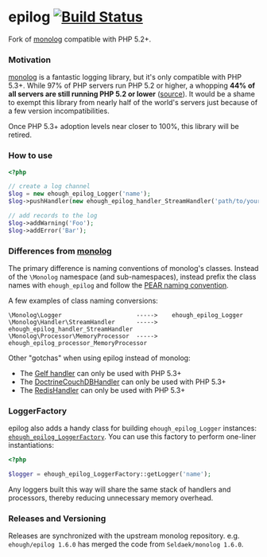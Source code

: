 # epilog [![Build Status](https://secure.travis-ci.org/ehough/epilog.png)](http://travis-ci.org/ehough/epilog)

Fork of [monolog](https://github.com/Seldaek/monolog) compatible with PHP 5.2+.

### Motivation

[monolog](https://github.com/Seldaek/monolog) is a fantastic logging library, but it's only compatible with PHP 5.3+. While 97% of PHP servers run PHP 5.2 or higher,
a whopping **44% of all servers are still running PHP 5.2 or lower** ([source](http://w3techs.com/technologies/details/pl-php/5/all)).
It would be a shame to exempt this library from nearly half of the world's servers just because of a few version incompatibilities.

Once PHP 5.3+ adoption levels near closer to 100%, this library will be retired.

### How to use

```php
<?php

// create a log channel
$log = new ehough_epilog_Logger('name');
$log->pushHandler(new ehough_epilog_handler_StreamHandler('path/to/your.log', ehough_epilog_Logger::WARNING));

// add records to the log
$log->addWarning('Foo');
$log->addError('Bar');
```

### Differences from  [monolog](https://github.com/Seldaek/monolog)

The primary difference is naming conventions of monolog's classes. Instead of the `\Monolog` namespace
(and sub-namespaces), instead prefix the class names with `ehough_epilog` and follow the [PEAR
naming convention](http://pear.php.net/manual/en/standards.php).

A few examples of class naming conversions:

    \Monolog\Logger                     ----->    ehough_epilog_Logger
    \Monolog\Handler\StreamHandler      ----->    ehough_epilog_handler_StreamHandler
    \Monolog\Processor\MemoryProcessor  ----->    ehough_epilog_processor_MemoryProcessor

Other "gotchas" when using epilog instead of monolog:

* The [Gelf handler](https://github.com/Seldaek/monolog/blob/master/src/Monolog/Handler/GelfHandler.php) can only be used with PHP 5.3+
* The [DoctrineCouchDBHandler](https://github.com/Seldaek/monolog/blob/master/src/Monolog/Handler/DoctrineCouchDBHandler.php) can only be used with PHP 5.3+
* The [RedisHandler](https://github.com/Seldaek/monolog/blob/master/src/Monolog/Handler/RedisHandler.php) can only be used with PHP 5.3+


### LoggerFactory

epilog also adds a handy class for building `ehough_epilog_Logger` instances: [`ehough_epilog_LoggerFactory`](https://github.com/ehough/epilog/blob/develop/src/main/php/ehough/epilog/LoggerFactory.php). You can use this factory to perform one-liner instantiations:

```php
<?php

$logger = ehough_epilog_LoggerFactory::getLogger('name');
```

Any loggers built this way will share the same stack of handlers and processors, thereby reducing unnecessary memory overhead.

### Releases and Versioning

Releases are synchronized with the upstream monolog repository. e.g. `ehough/epilog 1.6.0` has merged the code
from `Seldaek/monolog 1.6.0`.
